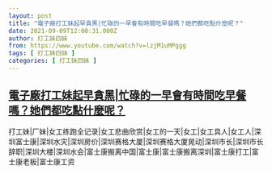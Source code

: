 ```yaml
---
layout: post
title: "電子廠打工妹起早貪黑|忙碌的一早會有時間吃早餐嗎？她們都吃點什麼呢？"
date: 2021-09-09T12:00:31.000Z
author: 打工妹四妹
from: https://www.youtube.com/watch?v=lzjM1uMPggg
tags: [ 打工妹四妹 ]
categories: [ 打工妹四妹 ]
---
```

<!--1631188831000-->
[電子廠打工妹起早貪黑|忙碌的一早會有時間吃早餐嗎？她們都吃點什麼呢？](https://www.youtube.com/watch?v=lzjM1uMPggg)
------

<div>
打工妹|厂妹|女工练跑全记录|女工悲曲欣赏|女工的一天|女工|女工具人|女工人|深圳富士康|深圳水灾|深圳房价|深圳赛格大厦|深圳赛格大厦晃动|深圳市长|深圳市长辞职|深圳大楼|深圳水会|富士康搬离中国|富士康|富士康搬离深圳|富士康打工|富士康老板|富士康工资
</div>
